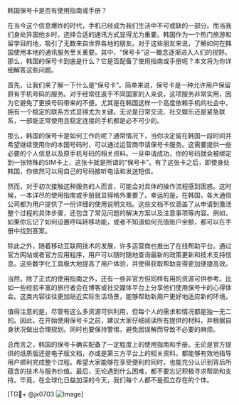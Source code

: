 韩国保号卡是否有使用指南或手册？

在当今这个信息爆炸的时代，手机已经成为我们生活中不可或缺的一部分。而当我们身处异国他乡时，选择合适的通讯方式显得尤为重要。韩国作为一个热门旅游和留学目的地，吸引了无数来自世界各地的朋友。对于这些朋友来说，了解如何在韩国使用本地的通讯服务至关重要。其中，“保号卡”这一概念逐渐进入人们的视野。那么，韩国的保号卡到底是什么？它是否配备了使用指南或手册呢？本文将为你详细解答这些问题。

首先，让我们来了解一下什么是“保号卡”。简单来说，保号卡是一种允许用户保留原有手机号码的服务。对于经常往返于不同国家的人来说，这项服务非常实用，因为它避免了更换号码带来的不便。尤其是在韩国这样一个高度依赖手机的社会中，拥有一个稳定的联系方式显得尤为关键。无论是日常交流、社交娱乐还是紧急联系，一部能正常使用且稳定连接的手机都是必不可少的。

那么，韩国的保号卡是如何工作的呢？通常情况下，当你决定留在韩国一段时间并希望继续使用你的本国号码时，可以通过运营商申请保号卡服务。这需要提供一些必要的个人信息以及原手机号码的相关资料。一旦申请成功，你的号码就会被绑定到一张特殊的SIM卡上，这张卡就是所谓的“保号卡”。有了这张卡之后，即使身处韩国，你依然可以用自己的号码接听电话和发送短信。

然而，对于初次接触这种服务的人而言，可能会对具体的操作流程感到困惑。这时候，一本详尽的使用指南或手册就显得格外重要了。幸运的是，在韩国，各大通信公司都为用户提供了一份详细的使用说明文档。这些文档不仅涵盖了从申请到激活整个过程的具体步骤，还包含了常见问题的解决方案以及注意事项等内容。例如，如果你忘记了如何设置呼叫转移功能，或者不知道如何充值账户余额，都可以在手册中找到答案。

除此之外，随着移动互联网技术的发展，许多运营商也推出了在线帮助平台。通过官方网站或者官方应用程序，用户可以随时随地查询最新的政策更新和技术支持信息。这些数字化工具极大地提高了用户体验，并使得获取帮助变得更加便捷高效。

当然，除了正式的使用指南之外，还有一些非官方但同样有用的资源可供参考。比如一些经验丰富的旅行者会在博客或社交媒体平台上分享他们使用保号卡的心得体会。这类内容往往更加贴近实际生活场景，能够帮助新用户更好地适应新的环境。

值得注意的是，尽管有这么多资源可供利用，但每个人的需求和情况都是独一无二的。因此，在开始使用保号卡之前，建议大家仔细阅读所有提供的材料，并根据自身状况做出合理规划。同时也要保持警惕，避免因误解而导致不必要的麻烦。

总而言之，韩国的保号卡确实配备了一定程度上的使用指南和手册。无论是官方提供的纸质版还是电子版文档，亦或是第三方平台上的相关资料，都能够有效地指导用户顺利完成整个过程。希望大家能够在享受便利的同时，也能充分认识到背后所蕴含的技术与服务价值。最后，无论遇到什么困难，都不要忘记积极寻求帮助和支持。毕竟，在全球化日益加深的今天，我们每个人都不是孤立存在的个体。

[TG💪+ @jx0703 ![Image](https://github.com/user-attachments/assets/dbca1d08-cadb-493c-b0ec-ad6f7a83f270)]